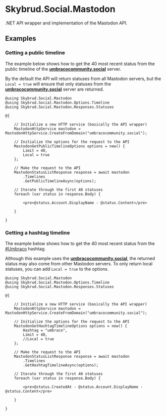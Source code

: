 # Skybrud.Social.Mastodon

.NET API wrapper and implementation of the Mastodon API.




## Examples

### Getting a public timeline

The example below shows how to get the 40 most recent status from the public timeline of the [**umbracocommunity.social**](https://umbracocommunity.social/) server.

By the default the API will return statuses from all Mastodon servers, but the `Local = true` will ensure that only statuses from the [**umbracocommunity.social**](https://umbracocommunity.social/) server are returned.

```cshtml
@using Skybrud.Social.Mastodon
@using Skybrud.Social.Mastodon.Options.Timeline
@using Skybrud.Social.Mastodon.Responses.Statuses

@{

    // Initialize a new HTTP service (basically the API wrapper)
    MastodonHttpService mastodon = MastodonHttpService.CreateFromDomain("umbracocommunity.social");

    // Initialize the options for the request to the API
    MastodonGetPublicTimelineOptions options = new() {
        Limit = 40,
        Local = true
    };

    // Make the request to the API
    MastodonStatusListResponse response = await mastodon
        .Timelines
        .GetPublicTimelineAsync(options);

    // Iterate through the first 40 statuses
    foreach (var status in response.Body) {

        <pre>@status.Account.DisplayName - @status.Content</pre>

    }

}
```

### Getting a hashtag timeline

The example below shows how to get the 40 most recent status from the [#Umbraco](https://umbracocommunity.social/tags/Umbraco) hashtag.

Although this example uses the [**umbracocommunity.social**](https://umbracocommunity.social/), the returned status may also come from other Mastodon servers. To only return local statuses, you can add `Local = true` to the options.

```cshtml
@using Skybrud.Social.Mastodon
@using Skybrud.Social.Mastodon.Options.Timeline
@using Skybrud.Social.Mastodon.Responses.Statuses

@{

    // Initialize a new HTTP service (basically the API wrapper)
    MastodonHttpService mastodon = MastodonHttpService.CreateFromDomain("umbracocommunity.social");

    // Initialize the options for the request to the API
    MastodonGetHashtagTimelineOptions options = new() {
        Hashtag = "umbraco",
        Limit = 40,
        //Local = true
    };

    // Make the request to the API
    MastodonStatusListResponse response = await mastodon
        .Timelines
        .GetHashtagTimelineAsync(options);

    // Iterate through the first 40 statuses
    foreach (var status in response.Body) {

        <pre>@status.CreatedAt - @status.Account.DisplayName - @status.Content</pre>

    }

}
```
